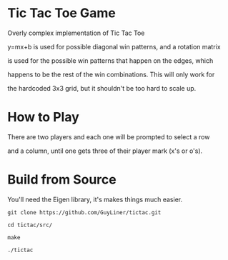 # Tic Tac Toe Game

Overly complex implementation of Tic Tac Toe

y=mx+b is used for possible diagonal win patterns, and a rotation matrix 

is used for the possible win patterns that happen on the edges, which 

happens to be the rest of the win combinations. This will only work for 

the hardcoded 3x3 grid, but it shouldn't be too hard to scale up.

# How to Play

There are two players and each one will be prompted to select a row 

and a column, until one gets three of their player mark (x's or o's).

# Build from Source

You'll need the Eigen library, it's makes things much easier.

```
git clone https://github.com/GuyLiner/tictac.git

cd tictac/src/

make

./tictac

```
